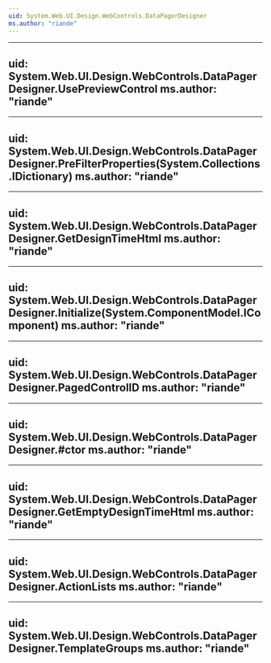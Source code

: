 ```yaml
---
uid: System.Web.UI.Design.WebControls.DataPagerDesigner
ms.author: "riande"
---
```


---
uid: System.Web.UI.Design.WebControls.DataPagerDesigner.UsePreviewControl
ms.author: "riande"
---

---
uid: System.Web.UI.Design.WebControls.DataPagerDesigner.PreFilterProperties(System.Collections.IDictionary)
ms.author: "riande"
---

---
uid: System.Web.UI.Design.WebControls.DataPagerDesigner.GetDesignTimeHtml
ms.author: "riande"
---

---
uid: System.Web.UI.Design.WebControls.DataPagerDesigner.Initialize(System.ComponentModel.IComponent)
ms.author: "riande"
---

---
uid: System.Web.UI.Design.WebControls.DataPagerDesigner.PagedControlID
ms.author: "riande"
---

---
uid: System.Web.UI.Design.WebControls.DataPagerDesigner.#ctor
ms.author: "riande"
---

---
uid: System.Web.UI.Design.WebControls.DataPagerDesigner.GetEmptyDesignTimeHtml
ms.author: "riande"
---

---
uid: System.Web.UI.Design.WebControls.DataPagerDesigner.ActionLists
ms.author: "riande"
---

---
uid: System.Web.UI.Design.WebControls.DataPagerDesigner.TemplateGroups
ms.author: "riande"
---
